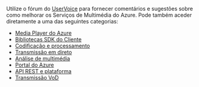 Utilize o fórum do [UserVoice](http://go.microsoft.com/fwlink/?linkid=698785&clcid=0x409) para fornecer comentários e sugestões sobre como melhorar os Serviços de Multimédia do Azure. Pode também aceder diretamente a uma das seguintes categorias:

* [Media Player do Azure](https://feedback.azure.com/forums/169396-media-services/category/109320-azure-media-player/)
* [Bibliotecas SDK do Cliente](https://feedback.azure.com/forums/169396-media-services/category/144435-client-sdks/)
* [Codificação e processamento](https://feedback.azure.com/forums/169396-media-services/category/144411-encoding-and-processing/)
* [Transmissão em direto](https://feedback.azure.com/forums/169396-media-services/category/144414-live-streaming/)
* [Análise de multimédia](https://feedback.azure.com/forums/169396-media-services/category/146181-media-analytics)
* [Portal do Azure](https://feedback.azure.com/forums/169396-media-services/category/144432-portal/)
* [API REST e plataforma](https://feedback.azure.com/forums/169396-media-services/category/144423-rest-api-and-platform/)
* [Transmissão VoD](https://feedback.azure.com/forums/169396-media-services/category/144429-vod-streaming/)


<!--HONumber=Feb17_HO3-->


